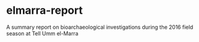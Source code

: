 # elmarra-report
A summary report on bioarchaeological investigations during the 2016 field season at Tell Umm el-Marra
